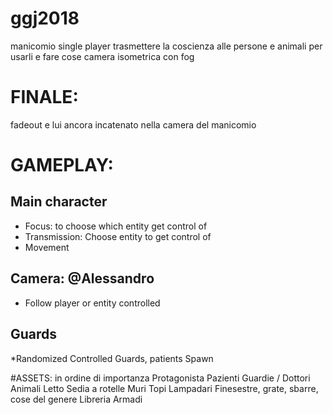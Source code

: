 # ggj2018

manicomio
single player
trasmettere la coscienza alle persone e animali per usarli e fare cose
camera isometrica con fog

# FINALE: 
fadeout e lui ancora incatenato nella camera del manicomio

# GAMEPLAY:
## Main character
* Focus: to choose which entity get control of
* Transmission: Choose entity to get control of
* Movement
## Camera: @Alessandro
* Follow player or entity controlled
## Guards

*Randomized Controlled Guards, patients Spawn



#ASSETS: 
in ordine di importanza
Protagonista
Pazienti
Guardie / Dottori
Animali
Letto
Sedia a rotelle
Muri
Topi
Lampadari
Finesestre, grate, sbarre, cose del genere
Libreria
Armadi
